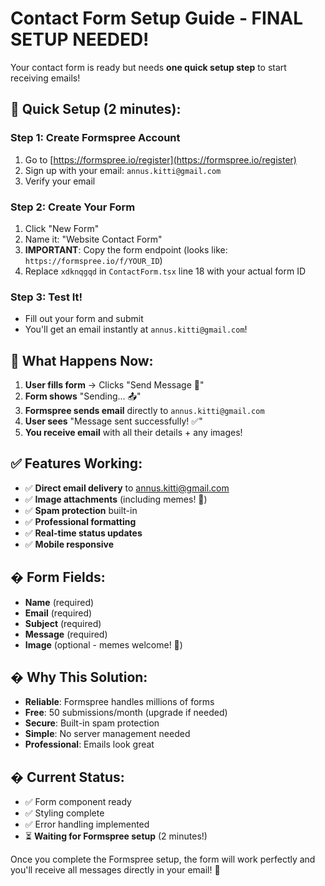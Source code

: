 # Contact Form Setup Guide - FINAL SETUP NEEDED!

Your contact form is ready but needs **one quick setup step** to start receiving emails!

## 🚀 **Quick Setup (2 minutes):**

### **Step 1: Create Formspree Account**
1. Go to [https://formspree.io/register](https://formspree.io/register)
2. Sign up with your email: `annus.kitti@gmail.com`
3. Verify your email

### **Step 2: Create Your Form**
1. Click "New Form" 
2. Name it: "Website Contact Form"
3. **IMPORTANT**: Copy the form endpoint (looks like: `https://formspree.io/f/YOUR_ID`)
4. Replace `xdknqgqd` in `ContactForm.tsx` line 18 with your actual form ID

### **Step 3: Test It!**
- Fill out your form and submit
- You'll get an email instantly at `annus.kitti@gmail.com`!

## 📧 **What Happens Now:**

1. **User fills form** → Clicks "Send Message 📨"
2. **Form shows** "Sending... 📤"
3. **Formspree sends email** directly to `annus.kitti@gmail.com`
4. **User sees** "Message sent successfully! ✅"
5. **You receive email** with all their details + any images!

## ✅ **Features Working:**

- ✅ **Direct email delivery** to annus.kitti@gmail.com
- ✅ **Image attachments** (including memes! 🤣)
- ✅ **Spam protection** built-in
- ✅ **Professional formatting**
- ✅ **Real-time status updates**
- ✅ **Mobile responsive**

## � **Form Fields:**

- **Name** (required)
- **Email** (required) 
- **Subject** (required)
- **Message** (required)
- **Image** (optional - memes welcome! 🤣)

## � **Why This Solution:**

- **Reliable**: Formspree handles millions of forms
- **Free**: 50 submissions/month (upgrade if needed)
- **Secure**: Built-in spam protection
- **Simple**: No server management needed
- **Professional**: Emails look great

## � **Current Status:**
- ✅ Form component ready
- ✅ Styling complete
- ✅ Error handling implemented
- ⏳ **Waiting for Formspree setup** (2 minutes!)

Once you complete the Formspree setup, the form will work perfectly and you'll receive all messages directly in your email! 🎉
